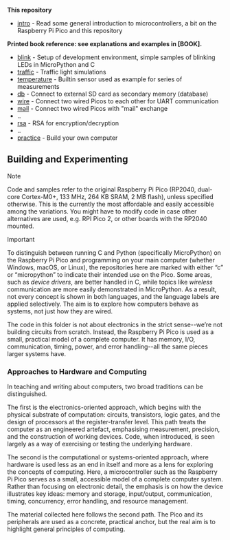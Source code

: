 
__This repository__

* [intro](./intro/)               - Read some general introduction to microcontrollers,
                                    a bit on the Raspberry Pi Pico and this repository

__Printed book reference: see explanations and examples in [BOOK].__

* [blink](./blink/)               - Setup of development environment,
                                    simple samples of blinking LEDs in MicroPython and C
* [traffic](./traffic/)           - Traffic light simulations
* [temperature](./temperature/)   - Builtin sensor used as example for series of measurements  
* [db](./storage/db/)             - Connect to external SD card as secondary memory (database)
* [wire](./wire/)                 - Connect two wired Picos to each other for UART communication
* [mail](./wire/mail/)            - Connect two wired Picos with "mail" exchange
* ..
* [rsa](./secure/rsa/)            - RSA for encryption/decryption
* ..
* [practice](./practice/)         - Build your own computer


## Building and Experimenting

> [!NOTE]
> Code and samples refer to the original Raspberry Pi Pico (RP2040, dual-core Cortex-M0+, 133 MHz, 264 KB SRAM, 2 MB flash), unless specified otherwise. This is the currently the most affordable and easily accessible among the variations. You might have to modify code in case other alternatives are used, e.g. RPI Pico 2, or other boards with the RP2040 mounted.

> [!IMPORTANT]
> To distinguish between running C and Python (specifically MicroPython) on the Raspberry Pi Pico and programming on your main computer (whether Windows, macOS, or Linux), the repositories here are marked with either “c” or “micropython” to indicate their intended use on the Pico. Some areas, such as *device drivers*, are better handled in C, while topics like *wireless* communication are more easily demonstrated in MicroPython. As a result, not every concept is shown in both languages, and the language labels are applied selectively. The aim is to explore how computers behave as systems, not just how they are wired.


The code in this folder is not about electronics in the strict sense--we’re not building circuits from scratch.
Instead, the Raspberry Pi Pico is used as a small, practical model of a complete computer. It has memory, I/O,
communication, timing, power, and error handling--all the same pieces larger systems have.


### Approaches to Hardware and Computing

In teaching and writing about computers, two broad traditions can be distinguished.

The first is the electronics-oriented approach, which begins with the physical substrate of computation:
circuits, transistors, logic gates, and the design of processors at the register-transfer level. This path
treats the computer as an engineered artefact, emphasising measurement, precision, and the construction
of working devices. Code, when introduced, is seen largely as a way of exercising or testing the
underlying hardware.

The second is the computational or systems-oriented approach, where hardware is used less as an end in
itself and more as a lens for exploring the concepts of computing. Here, a microcontroller such as the
Raspberry Pi Pico serves as a small, accessible model of a complete computer system. Rather than focusing
on electronic detail, the emphasis is on how the device illustrates key ideas: memory and storage,
input/output, communication, timing, concurrency, error handling, and resource management.

The material collected here follows the second path. The Pico and its peripherals are used as a concrete,
practical anchor, but the real aim is to highlight general principles of computing.

